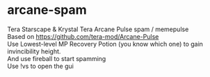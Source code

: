 # arcane-spam<br>
Tera Starscape & Krystal Tera Arcane Pulse spam / memepulse<br>
Based on https://github.com/tera-mod/Arcane-Pulse<br>
Use Lowest-level MP Recovery Potion (you know which one) to gain invincibility height.<br>
And use fireball to start spamming<br>
Use !vs to open the gui
